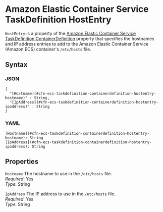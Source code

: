 # Amazon Elastic Container Service TaskDefinition HostEntry<a name="aws-properties-ecs-taskdefinition-containerdefinitions-hostentry"></a>

`HostEntry` is a property of the [Amazon Elastic Container Service TaskDefinition ContainerDefinition](aws-properties-ecs-taskdefinition-containerdefinitions.md) property that specifies the hostnames and IP address entries to add to the Amazon Elastic Container Service \(Amazon ECS\) container's `/etc/hosts` file\.

## Syntax<a name="w2922ab1c21c10d102c21c40b5"></a>

### JSON<a name="aws-properties-ecs-taskdefinition-containerdefinitions-hostentry-syntax.json"></a>

```
{
  "[Hostname](#cfn-ecs-taskdefinition-containerdefinition-hostentry-hostname)" : String,
  "[IpAddress](#cfn-ecs-taskdefinition-containerdefinition-hostentry-ipaddress)" : String
}
```

### YAML<a name="aws-properties-ecs-taskdefinition-containerdefinitions-hostentry-syntax.yaml"></a>

```
[Hostname](#cfn-ecs-taskdefinition-containerdefinition-hostentry-hostname): String
[IpAddress](#cfn-ecs-taskdefinition-containerdefinition-hostentry-ipaddress): String
```

## Properties<a name="w2922ab1c21c10d102c21c40b7"></a>

`Hostname`  <a name="cfn-ecs-taskdefinition-containerdefinition-hostentry-hostname"></a>
The hostname to use in the `/etc/hosts` file\.  
*Required*: Yes  
*Type*: String

`IpAddress`  <a name="cfn-ecs-taskdefinition-containerdefinition-hostentry-ipaddress"></a>
The IP address to use in the `/etc/hosts` file\.  
*Required*: Yes  
*Type*: String